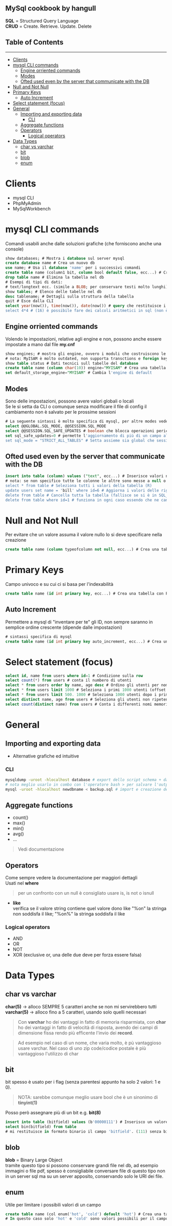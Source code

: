 ## MySql cookbook by hangull
**SQL** = Structured Query Language<br>
**CRUD** = Create. Retrieve. Update. Delete<br>

Table of Contents
---
---
- [Clients](#clients)
- [mysql CLI commands](#mysql-cli-commands)
  - [Engine orriented commands](#engine-orriented-commands)
  - [Modes](#modes)
  - [Ofted used even by the server that communicate with the DB](#ofted-used-even-by-the-server-that-communicate-with-the-db)
- [Null and Not Null](#null-and-not-null)
- [Primary Keys](#primary-keys)
  - [Auto Increment](#auto-increment)
- [Select statement (focus)](#select-statement-focus)
- [General](#general)
  - [Importing and exporting data](#importing-and-exporting-data)
    - [CLI](#cli)
  - [Aggregate functions](#aggregate-functions)
  - [Operators](#operators)
    - [Logical operators](#logical-operators)
- [Data Types](#data-types)
  - [char vs varchar](#char-vs-varchar)
  - [bit](#bit)
  - [blob](#blob)
  - [enum](#enum)
# Clients
- mysql CLI
- PhpMyAdmin
- MySqlWorkbench
# mysql CLI commands
Comandi usabili anche dalle soluzioni grafiche (che forniscono anche una console)
```sql
show databases; # Mostra i database sul server mysql
create database name # Crea un nuovo db
use name; # Usa il database 'name' per i successivi comandi
create table name (column1 bit, column bool default false, ecc...) # Crea una tabella nel db
drop table name # Elimina la tabella nel db
# Esempi di tipi di dati:
# text/longtext ecc. (simile a BLOB; per conservare testi molto lunghi), int, char(7)...
show tables; # Elenco delle tabelle nel db
desc tablename; # Dettagli sulla struttura della tabella
quit # Esce dalla CLI
select year(now()), time(now()), date(now()) # query che restituisce i dati sull'orario
select 4*4 # (16) è possibile fare dei calcoli aritmetici in sql (non è mai molto utile, forse in alcuni casi se si vogliono sommare ecc. due colonne...)
```
## Engine orriented commands
Volendo le impostazioni, relative agli engine e non, possono anche essere impostate a mano dal file **my.cnf**
```sql
show engines; # mostra gli engine, ovvero i moduli che costruiscono le tabelle e decidono cosa posso e non posso fare
# nota: MyISAM è molto outdated, non supporta transctions e foreign keys per esempio
show table status # Dati tecnici sull tabelle del database
create table name (column char(10)) engine="MYISAM" # Crea una tabella nel db specificando un engine
set default_storage_engine="MYISAM" # Cambia l'engine di default
```
## Modes
Sono delle impostazioni, possono avere valori globali o locali<br>
Se le si setta da CLI o comunque senza modificare il file di config il cambiamento non è salvato per le prossime sessioni
```sql
# La seguente sintassi è molto specifica di mysql, per altre modes vedere documentazione
select @@GLOBAL.SQL_MODE, @@SESSION.SQL_MODE
select @@SESSION.SQL_SAFE_UPDATES # boolean che blocca operazioni pericolose se settato ad 1
set sql_safe_updates=0 # permette l'aggiornamento di più di un campo alla volta
set sql_mode = "STRICT_ALL_TABLES" # Setta assieme sia global che session values a "STRICT_ALL_TABLES"
```
## Ofted used even by the server that communicate with the DB
```sql
insert into table (column) values ("text", ecc...) # Inserisce valori nella tabella (C)
# nota: se non specifico tutte le colonne le altre sono messe a null o se sono valori non nullabili la gestione del caso varia a seconda del mode impostato (strict_all_tables fa fallire l'inserimento)
select * from table # Seleziona tutti i valori della tabella (R)
update users set name = 'bill' where id=6 # Aggiorna i valori delle righe che rispettano la condition (U)
delete from table # Cancella tutta la tabella (fallisce se si è in SQL_SAFE_UPDATES = 1) (D)
delete from table where id=1 # funziona in ogni caso essendo che ne cancella solo 1 alla volta (D)
```
# Null and Not Null
Per evitare che un valore assuma il valore nullo lo si deve specificare nella creazione
```sql
create table name (column typeofcolumn not null, ecc...) # Crea una tabella nel db
```
# Primary Keys
Campo univoco e su cui ci si basa per l'indexabilità
```sql
create table name (id int primary key, ecc...) # Crea una tabella con PK nel db
```
## Auto Increment
Permettere a mysql di "inventare per te" gli ID, non sempre saranno in semplice ordine crescente (dipende dalle impostazioni)
```sql
# sintassi specifica di mysql
create table name (id int primary key auto_increment, ecc...) # Crea una tabella con PK nel db
```
# Select statement (focus)
```sql
select id, name from users where id=1 # Condizione sulla row
select count(*) from users # conta il numbero di utenti
select * from users order by name, age desc # Ordino gli utenti per nome (asc by default) e in caso di nome uguale ordino per età decrescente
select * from users limit 1000 # Seleziona i primi 1000 utenti (offset a 0 by default)
select * from users limit 500. 1000 # Seleziona 1000 utenti dopo i primi 500 (offset a 500)
select distinct name, age from users # Seleziona gli utenti non ripetendo i valori se ho delle righe con età E NOME uguali
select count(distinct name) from users # Conta i differenti nomi memorizzati
```
# General
## Importing and exporting data
- Alternative grafiche ed intuitive
### CLI
```bash
mysqldump -uroot -hlocalhost database # export dello script schema + dati del database
# nota meglio usarlo in combo con l'operatore bash > per salvare l'output in un file
mysql -uroot -hlocalhost newdbname < backup.sql # import e creazione del nuovo database
```
## Aggregate functions
- count()
- max()
- min()
- avg()
- ...
> Vedi documentazione
## Operators
Come sempre vedere la documentazione per maggiori dettagli<br>
Usati nel **where**
> per un confronto con un null è consigliato usare is, is not o isnull
- **like**<br>
  verifica se il valore string contiene quel valore
  dono like "%on" la stringa non soddisfa il like; "%on%" la stringa soddisfa il like
### Logical operators
- AND
- OR
- NOT
- XOR (exclusive or, una delle due deve per forza essere falsa)
# Data Types
## char vs varchar
**char(5)** -> alloco SEMPRE 5 caratteri anche se non mi servirebbero tutti<br>
**varchar(5)** -> alloco fino a 5 caratteri, usando solo quelli necessari
> Con **varchar** ho dei vantaggi in fatto di memoria risparmiata, con **char** ho dei vantaggi in fatto di velocità di risposta, avendo dei campi di dimensione fissa rendo più efficente l'invio dei **record**.

> Ad esempio nel caso di un nome, che varia molto, è pù vantaggioso usare varchar. Nel caso di uno zip code/codice postale è più vantaggioso l'utilizzo di char
## bit
bit spesso è usato per i flag (senza parentesi appunto ha solo 2 valori: 1 e 0).<br>
> NOTA: sarebbe comunque meglio usare bool che è un sinonimo di **tinyint(1)**

Posso però assegnare più di un bit e.g. **bit(8)**<br>
```sql
insert into table (bitfield) values (b'00000111') # Inserisco un valore binario (7)
select bin(bitfield) from table
# mi restituisce in formato binario il campo 'bitfield'. (111) senza bin() sarebbe stato 7
```
## blob
**blob** = Binary Large Object<br>
tramite questo tipo si possono conservare grandi file nel db, ad esempio immagini o file pdf, spesso è consigliabile conversare file di questo tipo non in un server sql ma su un server apposito, conservando solo le URI dei file.
## enum
Utile per limitare i possibili valori di un campo
```sql
create table name (col enum('hot', 'cold') default 'hot') # Crea una tabella con enumerator e default value
# In questo caso solo 'hot' e 'cold' sono valori possibili per il campo col
```